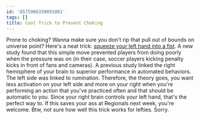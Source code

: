 ```yaml
---
id: '8575906330091081'
tags: []
title: Cool Trick to Prevent Choking
---
```


Prone to choking? Wanna make sure you don't rip that pull out of bounds on universe point? Here's a neat trick: [squeeze your left hand into a fist](http://www.apa.org/news/press/releases/2012/09/choking-pressure.aspx). A new study found that this simple move prevented players from doing poorly when the pressure was on (in their case, soccer players kicking penalty kicks in front of fans and cameras). A previous study linked the right hemisphere of your brain to superior performance in automated behaviors. The left side was linked to rumination. Therefore, the theory goes, you want less activation on your left side and more on your right when you're performing an action that you've practiced often and that should be automatic to you. Since your right brain controls your left hand, that's the perfect way to. If this saves your ass at Regionals next week, you're welcome. Btw, not sure how well this trick works for lefties. Sorry.
